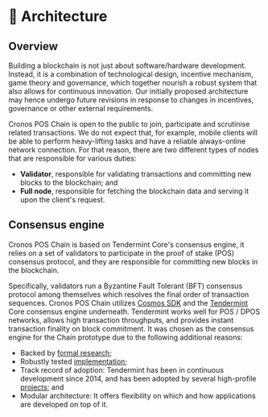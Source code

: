 # 🔰 Architecture

## Overview

Building a blockchain is not just about software/hardware development. Instead, it is a combination of technological design, incentive mechanism, game theory and governance, which together nourish a robust system that also allows for continuous innovation. Our initially proposed architecture may hence undergo future revisions in response to changes in incentives, governance or other external requirements.

Cronos POS Chain is open to the public to join, participate and scrutinise related transactions. We do not expect that, for example, mobile clients will be able to perform heavy-lifting tasks and have a reliable always-online network connection. For that reason, there are two different types of nodes that are responsible for various duties:

* **Validator**, responsible for validating transactions and committing new blocks to the blockchain; and
* **Full node**, responsible for fetching the blockchain data and serving it upon the client's request.

## Consensus engine

Cronos POS Chain is based on Tendermint Core's consensus engine, it relies on a set of validators to participate in the proof of stake (POS) consensus protocol, and they are responsible for committing new blocks in the blockchain.

Specifically, validators run a Byzantine Fault Tolerant (BFT) consensus protocol among themselves which resolves the final order of transaction sequences. Cronos POS Chain utilizes [Cosmos SDK](https://cosmos.network/sdk) and the [Tendermint](https://tendermint.com/) Core consensus engine underneath. Tendermint works well for POS / DPOS networks, allows high transaction throughputs, and provides instant transaction finality on block commitment. It was chosen as the consensus engine for the Chain prototype due to the following additional reasons:

* Backed by [formal research](https://eprint.iacr.org/2018/574.pdf);
* Robustly tested [implementation](http://jepsen.io/analyses/tendermint-0-10-2);
* Track record of adoption: Tendermint has been in continuous development since 2014, and has been adopted by several high-profile [projects](https://forum.cosmos.network/t/list-of-projects-in-cosmos-tendermint-ecosystem/243); and
* Modular architecture: It offers flexibility on which and how applications are developed on top of it.
